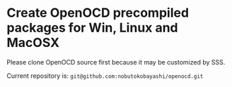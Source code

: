 # Create OpenOCD precompiled packages for Win, Linux and MacOSX

Please clone OpenOCD source first because it may be customized by SSS.

Current repository is: `git@github.com:nobutokobayashi/openocd.git`
